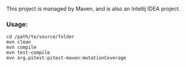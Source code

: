 This project is managed by Maven, and is also an Intellij IDEA project.

### Usage:

	cd /path/to/source/folder
	mvn clean
	mvn compile
	mvn test-compile
	mvn org.pitest:pitest-maven:mutationCoverage